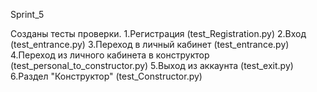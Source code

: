 Sprint_5

Созданы тесты проверки.
1.Регистрация (test_Registration.py)
2.Вход (test_entrance.py)
3.Переход в личный кабинет (test_entrance.py)
4.Переход из личного кабинета в конструктор (test_personal_to_constructor.py)
5.Выход из аккаунта (test_exit.py)
6.Раздел "Конструктор" (test_Constructor.py)
